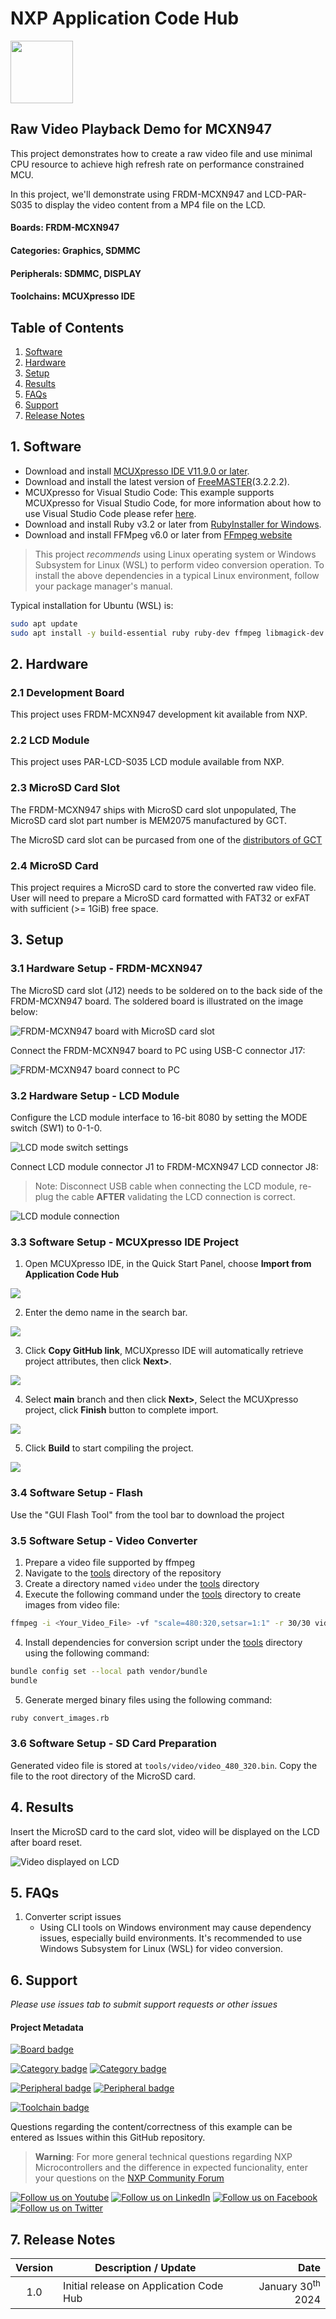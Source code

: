 # NXP Application Code Hub
[<img src="https://mcuxpresso.nxp.com/static/icon/nxp-logo-color.svg" width="100"/>](https://www.nxp.com)

## Raw Video Playback Demo for MCXN947
This project demonstrates how to create a raw video file and use minimal
CPU resource to achieve high refresh rate on performance constrained MCU.

In this project, we'll demonstrate using FRDM-MCXN947 and LCD-PAR-S035
to display the video content from a MP4 file on the LCD.

#### Boards: FRDM-MCXN947
#### Categories: Graphics, SDMMC
#### Peripherals: SDMMC, DISPLAY
#### Toolchains: MCUXpresso IDE

## Table of Contents
1. [Software](#software)
2. [Hardware](#hardware)
3. [Setup](#setup)
4. [Results](#step4)
5. [FAQs](#step5) 
6. [Support](#step6)
7. [Release Notes](#step7)

## 1. Software<a name="software"></a>
- Download and install [MCUXpresso IDE V11.9.0 or later](https://www.nxp.com/design/design-center/software/development-software/mcuxpresso-software-and-tools-/mcuxpresso-integrated-development-environment-ide:MCUXpresso-IDE).
- Download and install the latest version of [FreeMASTER](https://www.nxp.com/design/software/development-software/freemaster-run-time-debugging-tool:FREEMASTER)(3.2.2.2).
- MCUXpresso for Visual Studio Code: This example supports MCUXpresso for Visual Studio Code, for more information about how to use Visual Studio Code please refer [here](https://www.nxp.com/design/training/getting-started-with-mcuxpresso-for-visual-studio-code:TIP-GETTING-STARTED-WITH-MCUXPRESSO-FOR-VS-CODE).
- Download and install Ruby v3.2 or later from [RubyInstaller for Windows](https://rubyinstaller.org/).
- Download and install FFMpeg v6.0 or later from [FFmpeg website](https://ffmpeg.org/download.html)

> This project *recommends* using Linux operating system or Windows Subsystem for Linux (WSL) to perform
> video conversion operation. To install the above dependencies in a typical Linux environment, follow
> your package manager's manual.

Typical installation for Ubuntu (WSL) is:
```sh
sudo apt update
sudo apt install -y build-essential ruby ruby-dev ffmpeg libmagick-dev
```


## 2. Hardware<a name="hardware"></a>

### 2.1 Development Board
This project uses FRDM-MCXN947 development kit available from NXP.

<!-- TBD: Add purchase link to this section  -->

### 2.2 LCD Module
This project uses PAR-LCD-S035 LCD module available from NXP.

<!-- TBD: Add purchase link to this section -->

### 2.3 MicroSD Card Slot
The FRDM-MCXN947 ships with MicroSD card slot unpopulated,
The MicroSD card slot part number is MEM2075 manufactured by GCT.

The MicroSD card slot can be purcased from one of the [distributors of GCT](https://gct.co/instock/mem2075)

### 2.4 MicroSD Card
This project requires a MicroSD card to store the converted raw video file.
User will need to prepare a MicroSD card formatted with FAT32 or exFAT with sufficient (>= 1GiB) free space.

## 3. Setup<a name="setup"></a>

### 3.1 Hardware Setup - FRDM-MCXN947
The MicroSD card slot (J12) needs to be soldered on to the back side of the FRDM-MCXN947 board.
The soldered board is illustrated on the image below:

![FRDM-MCXN947 board with MicroSD card slot](image/frdm_microsd.jpg)

Connect the FRDM-MCXN947 board to PC using USB-C connector J17:

![FRDM-MCXN947 board connect to PC](image/frdm_usb_connection.jpg)

### 3.2 Hardware Setup - LCD Module
Configure the LCD module interface to 16-bit 8080 by setting the MODE switch (SW1) to 0-1-0.

![LCD mode switch settings](image/lcd_mode.jpg)

Connect LCD module connector J1 to FRDM-MCXN947 LCD connector J8:
> Note: Disconnect USB cable when connecting the LCD module,
> re-plug the cable **AFTER** validating the LCD connection is correct.

![LCD module connection](image/lcd_connection.jpg)

### 3.3 Software Setup - MCUXpresso IDE Project
1. Open MCUXpresso IDE, in the Quick Start Panel, choose **Import from Application Code Hub**    

![](image/import_project_1.png)

2. Enter the demo name in the search bar.   

![](image/import_project_2.png) 

3. Click **Copy GitHub link**, MCUXpresso IDE will automatically retrieve project attributes, then click **Next>**.   

![](image/import_project_3.png)

4. Select **main** branch and then click **Next>**, Select the MCUXpresso project, click **Finish** button to complete import.   

![](image/import_project_4.png)

5. Click **Build** to start compiling the project.

![](image/import_project_5.png)

### 3.4 Software Setup - Flash
Use the "GUI Flash Tool" from the tool bar to download the project 

### 3.5 Software Setup - Video Converter
1. Prepare a video file supported by ffmpeg
2. Navigate to the [tools](tools) directory of the repository
3. Create a directory named `video` under the [tools](tools) directory
3. Execute the following command under the [tools](tools) directory to create images from video file:

```sh
ffmpeg -i <Your_Video_File> -vf "scale=480:320,setsar=1:1" -r 30/30 video/%05d.bmp
```

4. Install dependencies for conversion script under the [tools](tools) directory using the following command:

```sh
bundle config set --local path vendor/bundle
bundle
```

5. Generate merged binary files using the following command:
```sh
ruby convert_images.rb

```

### 3.6 Software Setup - SD Card Preparation
Generated video file is stored at `tools/video/video_480_320.bin`. Copy the file to the root directory of the MicroSD card.


## 4. Results<a name="step4"></a>
Insert the MicroSD card to the card slot, video will be displayed on the LCD after board reset.

![Video displayed on LCD](image/result.jpg)

## 5. FAQs<a name="step5"></a>
1. Converter script issues
    * Using CLI tools on Windows environment may cause dependency issues, especially build environments.
      It's recommended to use Windows Subsystem for Linux (WSL) for video conversion.

## 6. Support<a name="step6"></a>
*Please use issues tab to submit support requests or other issues*

#### Project Metadata
<!----- Boards ----->
[![Board badge](https://img.shields.io/badge/Board-FRDM&ndash;MCXN947-blue)](https://github.com/search?q=org%3Anxp-appcodehub+FRDM-MCXN947+in%3Areadme&type=Repositories)

<!----- Categories ----->
[![Category badge](https://img.shields.io/badge/Category-GRAPHICS-yellowgreen)](https://github.com/search?q=org%3Anxp-appcodehub+graphics+in%3Areadme&type=Repositories) [![Category badge](https://img.shields.io/badge/Category-SDMMC-yellowgreen)](https://github.com/search?q=org%3Anxp-appcodehub+sdmmc+in%3Areadme&type=Repositories)

<!----- Peripherals ----->
[![Peripheral badge](https://img.shields.io/badge/Peripheral-SDMMC-yellow)](https://github.com/search?q=org%3Anxp-appcodehub+sdmmc+in%3Areadme&type=Repositories) [![Peripheral badge](https://img.shields.io/badge/Peripheral-DISPLAY-yellow)](https://github.com/search?q=org%3Anxp-appcodehub+display+in%3Areadme&type=Repositories)

<!----- Toolchains ----->
[![Toolchain badge](https://img.shields.io/badge/Toolchain-MCUXPRESSO%20IDE-orange)](https://github.com/search?q=org%3Anxp-appcodehub+mcux+in%3Areadme&type=Repositories)

Questions regarding the content/correctness of this example can be entered as Issues within this GitHub repository.

>**Warning**: For more general technical questions regarding NXP Microcontrollers and the difference in expected funcionality, enter your questions on the [NXP Community Forum](https://community.nxp.com/)

[![Follow us on Youtube](https://img.shields.io/badge/Youtube-Follow%20us%20on%20Youtube-red.svg)](https://www.youtube.com/@NXP_Semiconductors)
[![Follow us on LinkedIn](https://img.shields.io/badge/LinkedIn-Follow%20us%20on%20LinkedIn-blue.svg)](https://www.linkedin.com/company/nxp-semiconductors)
[![Follow us on Facebook](https://img.shields.io/badge/Facebook-Follow%20us%20on%20Facebook-blue.svg)](https://www.facebook.com/nxpsemi/)
[![Follow us on Twitter](https://img.shields.io/badge/Twitter-Follow%20us%20on%20Twitter-white.svg)](https://twitter.com/NXP)

<!-- ffmpeg -i $1 -vf "scale=480:320,setsar=1:1" -r 1/1 %05d.bmp -->

## 7. Release Notes<a name="step7"></a>
| Version | Description / Update                           | Date                        |
|:-------:|------------------------------------------------|----------------------------:|
| 1.0     | Initial release on Application Code Hub        | January 30<sup>th</sup> 2024 |

